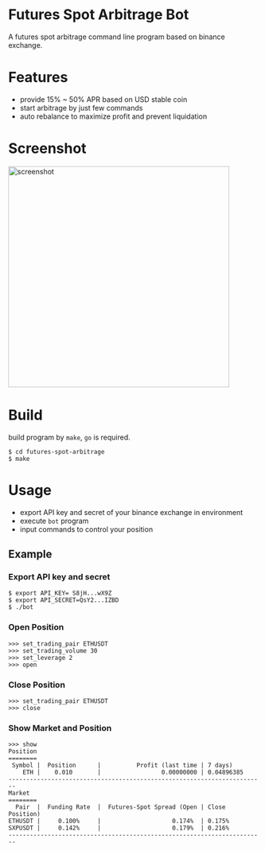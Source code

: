 # Futures Spot Arbitrage Bot
A futures spot arbitrage command line program based on binance exchange.

# Features
* provide 15% ~ 50% APR based on USD stable coin
* start arbitrage by just few commands
* auto rebalance to maximize profit and prevent liquidation

# Screenshot
<img width="444" alt="screenshot" src="https://user-images.githubusercontent.com/5153181/111059889-cac7f500-84d3-11eb-8c00-9d2d028862b6.png">

# Build
build program by `make`, `go` is required.
```
$ cd futures-spot-arbitrage
$ make
```

# Usage
* export API key and secret of your binance exchange in environment
* execute `bot` program
* input commands to control your position

## Example
### Export API key and secret
```
$ export API_KEY= S8jH...wX9Z
$ export API_SECRET=QsY2...IZBD
$ ./bot
```
### Open Position
```
>>> set_trading_pair ETHUSDT
>>> set_trading_volume 30
>>> set_leverage 2
>>> open
```

### Close Position
```
>>> set_trading_pair ETHUSDT
>>> close
```

### Show Market and Position
```
>>> show
Position
========
 Symbol |  Position      |          Profit (last time | 7 days)
    ETH |    0.010       |                 0.00000000 | 0.04896385
------------------------------------------------------------------------
Market
========
  Pair  |  Funding Rate  |  Futures-Spot Spread (Open | Close Position)
ETHUSDT |     0.100%     |                    0.174%  | 0.175%
SXPUSDT |     0.142%     |                    0.179%  | 0.216%
------------------------------------------------------------------------
```
